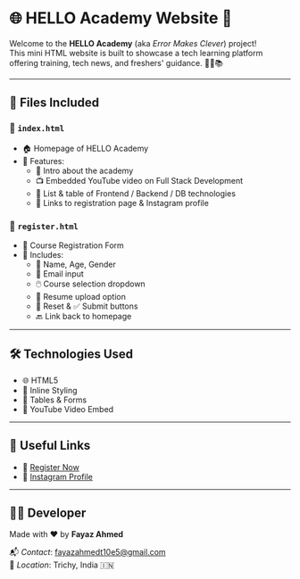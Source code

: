 # 🌐 HELLO Academy Website 🚀

Welcome to the **HELLO Academy** (aka *Error Makes Clever*) project!  
This mini HTML website is built to showcase a tech learning platform offering training, tech news, and freshers' guidance. 🧑‍💻📚

---

## 📁 Files Included

### 🔹 `index.html`
- 🏠 Homepage of HELLO Academy  
- 🎯 Features:
  - 💬 Intro about the academy
  - 📺 Embedded YouTube video on Full Stack Development
  - 🧩 List & table of Frontend / Backend / DB technologies
  - 🔗 Links to registration page & Instagram profile

### 🔹 `register.html`
- 📝 Course Registration Form  
- 🔧 Includes:
  - 🧍 Name, Age, Gender
  - 📧 Email input
  - 🖱️ Course selection dropdown
  - 📎 Resume upload option
  - 🧹 Reset & ✅ Submit buttons
  - 🔙 Link back to homepage

---

## 🛠️ Technologies Used
- 🌐 HTML5  
- 🎨 Inline Styling  
- 🧾 Tables & Forms  
- 🎥 YouTube Video Embed  

---

## 🔗 Useful Links
- 📄 [Register Now](register.html)  
- 📸 [Instagram Profile](https://www.instagram.com/fxxaz_exe_/profilecard/?igsh=NDlqb3RlNm5heDk5)

---

## 👨‍💻 Developer
Made with ❤️ by **Fayaz Ahmed**

📬 *Contact*: fayazahmedt10e5@gmail.com  
📍 *Location*: Trichy, India 🇮🇳
